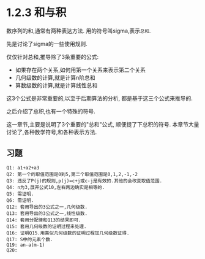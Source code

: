 # 1.2.3 和与积

数序列的和,通常有两种表达方法.
用的符号叫sigma,表示`总和`.

先是讨论了sigma的一些使用规则.

仅仅针对总和,推导除了3条重要的公式:

- 如果存在两个关系,如何用第一个关系来表示第二个关系
- 几何级数的计算,就是计算n阶总和
- 算数级数的计算,就是计算线性总和

这3个公式是非常重要的,以至于后期算法的分析,
都是基于这三个公式来推导的.

之后介绍了总积,也有一个特殊的符号.

这一章节,主要是说明了3个重要的"总和"公式,
顺便提了下总积的符号.
本章节大量讨论了,各种数学符号,和各种表示方法.

## 习题

    Q1: a1+a2+a3
    Q2: 第一个的取值范围是0到5,第二个取值范围是0,1,2,-1,-2
    Q3: 违反了P(j)的规则,p(j)=c+j或c-j是有效的.其他的会改变取值范围.
    Q4: n为3,展开公式10,左右两边确实是相等的.
    Q5: 需证明.
    Q6: 需证明.
    Q12: 套用导出的3公式之一,几何级数.
    Q13: 套用导出的3公式之一,线性级数.
    Q14: 套用分配律和Q13的结果即可.
    Q15: 套用几何级数的证明过程来处理.
    Q16: 证明Q15.用类似几何级数的证明过程加几何级数证得.
    Q17: S中的元素个数.
    Q19: an-a(m-1)
    Q20:

